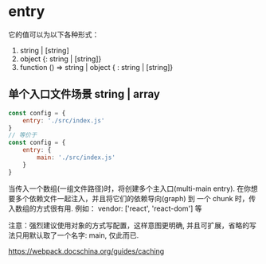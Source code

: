 # entry
它的值可以为以下各种形式：
1. string | [string]
2. object {<key>: string | [string]}
3. function () => string | object { <key>: string | [string]}

## 单个入口文件场景  string | array
```js
const config = {
    entry: './src/index.js'
} 
// 等价于
const config = {
    entry: {
        main: './src/index.js'
    }
}
```
当传入一个数组(一组文件路径)时，将创建多个主入口(multi-main entry). 在你想要多个依赖文件一起注入，并且将它们的依赖导向(graph) 到 一个 chunk 时，传入数组的方式很有用.
例如： vendor: ['react', 'react-dom'] 等

注意：强烈建议使用对象的方式写配置，这样意图更明确, 并且可扩展，省略的写法只用默认取了一个名字: main, 仅此而已.


https://webpack.docschina.org/guides/caching





